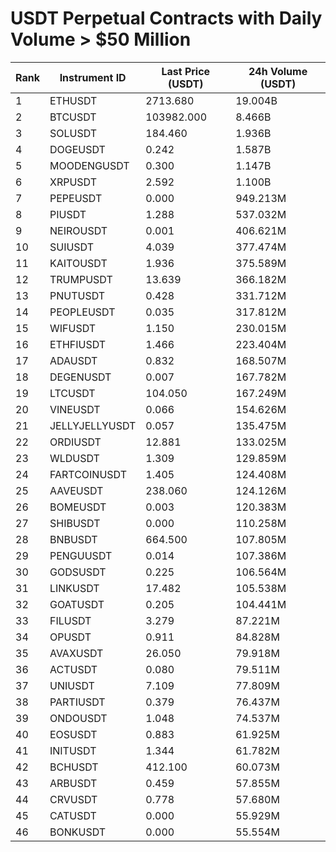 # USDT Perpetual Contracts with Daily Volume > $50 Million

| Rank | Instrument ID | Last Price (USDT) | 24h Volume (USDT) |
|------|---------------|-------------------|-------------------|
| 1 | ETHUSDT | 2713.680 | 19.004B |
| 2 | BTCUSDT | 103982.000 | 8.466B |
| 3 | SOLUSDT | 184.460 | 1.936B |
| 4 | DOGEUSDT | 0.242 | 1.587B |
| 5 | MOODENGUSDT | 0.300 | 1.147B |
| 6 | XRPUSDT | 2.592 | 1.100B |
| 7 | PEPEUSDT | 0.000 | 949.213M |
| 8 | PIUSDT | 1.288 | 537.032M |
| 9 | NEIROUSDT | 0.001 | 406.621M |
| 10 | SUIUSDT | 4.039 | 377.474M |
| 11 | KAITOUSDT | 1.936 | 375.589M |
| 12 | TRUMPUSDT | 13.639 | 366.182M |
| 13 | PNUTUSDT | 0.428 | 331.712M |
| 14 | PEOPLEUSDT | 0.035 | 317.812M |
| 15 | WIFUSDT | 1.150 | 230.015M |
| 16 | ETHFIUSDT | 1.466 | 223.404M |
| 17 | ADAUSDT | 0.832 | 168.507M |
| 18 | DEGENUSDT | 0.007 | 167.782M |
| 19 | LTCUSDT | 104.050 | 167.249M |
| 20 | VINEUSDT | 0.066 | 154.626M |
| 21 | JELLYJELLYUSDT | 0.057 | 135.475M |
| 22 | ORDIUSDT | 12.881 | 133.025M |
| 23 | WLDUSDT | 1.309 | 129.859M |
| 24 | FARTCOINUSDT | 1.405 | 124.408M |
| 25 | AAVEUSDT | 238.060 | 124.126M |
| 26 | BOMEUSDT | 0.003 | 120.383M |
| 27 | SHIBUSDT | 0.000 | 110.258M |
| 28 | BNBUSDT | 664.500 | 107.805M |
| 29 | PENGUUSDT | 0.014 | 107.386M |
| 30 | GODSUSDT | 0.225 | 106.564M |
| 31 | LINKUSDT | 17.482 | 105.538M |
| 32 | GOATUSDT | 0.205 | 104.441M |
| 33 | FILUSDT | 3.279 | 87.221M |
| 34 | OPUSDT | 0.911 | 84.828M |
| 35 | AVAXUSDT | 26.050 | 79.918M |
| 36 | ACTUSDT | 0.080 | 79.511M |
| 37 | UNIUSDT | 7.109 | 77.809M |
| 38 | PARTIUSDT | 0.379 | 76.437M |
| 39 | ONDOUSDT | 1.048 | 74.537M |
| 40 | EOSUSDT | 0.883 | 61.925M |
| 41 | INITUSDT | 1.344 | 61.782M |
| 42 | BCHUSDT | 412.100 | 60.073M |
| 43 | ARBUSDT | 0.459 | 57.855M |
| 44 | CRVUSDT | 0.778 | 57.680M |
| 45 | CATUSDT | 0.000 | 55.929M |
| 46 | BONKUSDT | 0.000 | 55.554M |
